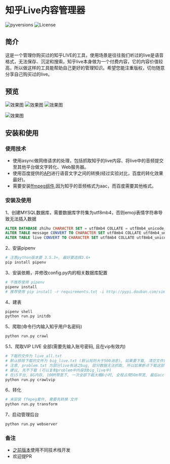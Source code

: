 # 知乎Live内容管理器

![pyversions](https://img.shields.io/badge/python%20-3.6%2B-blue.svg)
![License](https://img.shields.io/cocoapods/l/AFNetworking.svg)

## 简介
这是一个管理你购买过的知乎LIVE的工具，使用场景是往往我们听过的live是语音格式，无法保存、沉淀和搜索。知乎live本身做为一个付费内容，它的内容价值较高，所以做这样的工具能帮助自己更好的管理知识。希望您能注重版权，切勿随意分享自己购买过的live。

## 预览
![效果图](ScreenShot/1.png)
![效果图](ScreenShot/2.png)
![效果图](ScreenShot/3.png)

![效果图](ScreenShot/4.png)


## 安装和使用

### 使用技术
* 使用async做网络请求的处理，包括抓取知乎的live内容、将live中的音频提交至其他平台做文字转化、Web服务器。
* 使用百度提供的[API](http://yuyin.baidu.com/)进行语音文字之间的转换(经过实验对比，百度的转化效果最好)。
* 需要安装[ffmpeg组件](https://www.ffmpeg.org/),因为知乎的音频格式为aac，而百度需要其他格式。

### 安装及使用
1、创建MYSQL数据库，需要数据库字符集为utf8mb4，否则emoji表情字符串导致无法插入数据
```sql
ALTER DATABASE zhihu CHARACTER SET = utf8mb4 COLLATE = utf8mb4_unicode_ci;
ALTER TABLE message CONVERT TO CHARACTER SET utf8mb4 COLLATE utf8mb4_unicode_ci;
ALTER TABLE live CONVERT TO CHARACTER SET utf8mb4 COLLATE utf8mb4_unicode_ci;
```
2、安装pipenv
```bash
# 注意python版本要 3.5.3+, 最好要选择3.6+
pip install pipenv
```
3、安装依赖，并修改config.py内的相关数据库配置
```bash
# 不推荐使用 pipenv
pipenv install
# 推荐使用 pip install -r requirements.txt -i http://pypi.douban.com/simple/
```
4、建表
```bash
pipenv shell
python run.py initdb
```
5、爬取(命令行内输入知乎用户名密码)
```bash
python run.py crawl
```
5.1、爬取VIP LIVE 全部(需要先输入账号密码, 且在vip有效内)
```bash
# 下载的文件为 live_all.txt
# 默认排除下载的文件为 big_live.txt (默认规则大于500消息), 如果要下载, 清空文件即可(不是删除)
# 注意, problem.txt 为部分live有谜之bug, 部分数据无法抓取, 所以如果断点下载这部分会出错
# 建议, 先不下载 (可以复制problem中内容到big_live中)
# 在i5平台, 8G内存, 100M带宽下, 一次全部下载大概8小时, 全程占用50m带宽, 最后acc+img 文件80G左右
python run.py crawlvip
```
6、转化
```bash
# 未安装 ffmpeg套件, 需要先转换 文件
python run.py transform
```
7、启动管理后台
```bash
python run.py webserver
```

### 备注
* [之前版本](https://github.com/hjlarry/zhihulive/tree/second_version)使用不同技术栈开发
* 欢迎提PR
